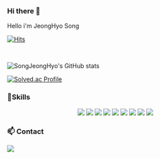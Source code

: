 ### Hi there 👋
Hello i'm JeongHyo Song

<!--
**SongJeongHyo/SongJeongHyo** is a ✨ _special_ ✨ repository because its `README.md` (this file) appears on your GitHub profile.

Here are some ideas to get you started:

- 🔭 I’m currently working on ...
- 🌱 I’m currently learning ...
- 👯 I’m looking to collaborate on ...
- 🤔 I’m looking for help with ...
- 💬 Ask me about ...
- 📫 How to reach me: ...
- 😄 Pronouns: ...
- ⚡ Fun fact: ...
-->

[![Hits](https://hits.seeyoufarm.com/api/count/incr/badge.svg?url=https%3A%2F%2Fgithub.com%2FSongJeongHyo&count_bg=%23BF3DC8&title_bg=%23BFFB75&icon=&icon_color=%23E7E7E7&title=visitors&edge_flat=false)](https://hits.seeyoufarm.com)

<br>

![SongJeongHyo's GitHub stats](https://github-readme-stats.vercel.app/api?username=SongJeongHyo&show_icons=true&theme=dracula)

[![Solved.ac Profile](http://mazassumnida.wtf/api/v2/generate_badge?boj=swjdgy)](https://solved.ac/swjdgy/)

###  :muscle:Skills
<p align ="center">
<img src="https://img.shields.io/badge/C++-00599C?style=for-the-badge&logo=c++&logoColor=white">
<img src="https://img.shields.io/badge/JAVA-007396?style=for-the-badge&logo=java&logoColor=white">
<img src="https://img.shields.io/badge/Spring-6DB33F?style=for-the-badge&logo=Spring&logoColor=white">
<img src="https://img.shields.io/badge/SpringBoot-6DB33F?style=for-the-badge&logo=SpringBoot&logoColor=white">
<img src="https://img.shields.io/badge/mysql-4479A1?style=for-the-badge&logo=mysql&logoColor=white">
<img src="https://img.shields.io/badge/mariaDB-003545?style=for-the-badge&logo=mariaDB&logoColor=white">
<img src="https://img.shields.io/badge/javascript-F7DF1E?style=for-the-badge&logo=javascript&logoColor=black">
<img src="https://img.shields.io/badge/html-E34F26?style=for-the-badge&logo=html5&logoColor=white">
<img src="https://img.shields.io/badge/css-1572B6?style=for-the-badge&logo=css3&logoColor=white">


###  :mailbox: Contact
<a href="mailto:swjdgy@gmail.com" target="_blank"><img src="https://img.shields.io/badge/Gmail-EA4335?style=flat-square&logoGmail&logoColor=white" ></a>

